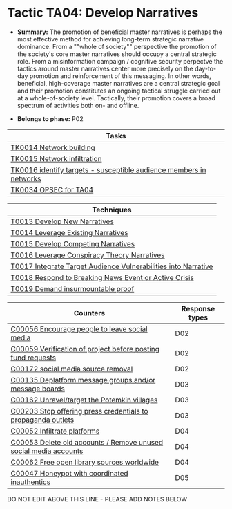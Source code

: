 # Tactic TA04: Develop Narratives

* **Summary:** The promotion of beneficial master narratives is perhaps the most effective method for achieving long-term strategic narrative dominance. From a ""whole of society"" perspective the promotion of the society's core master narratives should occupy a central strategic role. From a misinformation campaign / cognitive security perpectve the tactics around master narratives center more precisely on the day-to-day promotion and reinforcement of this messaging. In other words, beneficial, high-coverage master narratives are a central strategic goal and their promotion constitutes an ongoing tactical struggle carried out at a whole-of-society level. Tactically, their promotion covers a broad spectrum of activities both on- and offline.

* **Belongs to phase:** P02



| Tasks |
| ----- |
| [TK0014 Network building](../generated_pages/tasks/TK0014.md) |
| [TK0015 Network infiltration](../generated_pages/tasks/TK0015.md) |
| [TK0016 identify targets - susceptible audience members in networks](../generated_pages/tasks/TK0016.md) |
| [TK0034 OPSEC for TA04](../generated_pages/tasks/TK0034.md) |



| Techniques |
| ---------- |
| [T0013 Develop New Narratives](../generated_pages/techniques/T0013.md) |
| [T0014 Leverage Existing Narratives](../generated_pages/techniques/T0014.md) |
| [T0015 Develop Competing Narratives](../generated_pages/techniques/T0015.md) |
| [T0016 Leverage Conspiracy Theory Narratives](../generated_pages/techniques/T0016.md) |
| [T0017 Integrate Target Audience Vulnerabilities into Narrative](../generated_pages/techniques/T0017.md) |
| [T0018 Respond to Breaking News Event or Active Crisis](../generated_pages/techniques/T0018.md) |
| [T0019 Demand insurmountable proof](../generated_pages/techniques/T0019.md) |



| Counters | Response types |
| -------- | -------------- |
| [C00056 Encourage people to leave social media](../generated_pages/counters/C00056.md) | D02 |
| [C00059 Verification of project before posting fund requests](../generated_pages/counters/C00059.md) | D02 |
| [C00172 social media source removal](../generated_pages/counters/C00172.md) | D02 |
| [C00135 Deplatform message groups and/or message boards](../generated_pages/counters/C00135.md) | D03 |
| [C00162 Unravel/target the Potemkin villages](../generated_pages/counters/C00162.md) | D03 |
| [C00203 Stop offering press credentials to propaganda outlets](../generated_pages/counters/C00203.md) | D03 |
| [C00052 Infiltrate platforms](../generated_pages/counters/C00052.md) | D04 |
| [C00053 Delete old accounts / Remove unused social media accounts](../generated_pages/counters/C00053.md) | D04 |
| [C00062 Free open library sources worldwide](../generated_pages/counters/C00062.md) | D04 |
| [C00047 Honeypot with coordinated inauthentics](../generated_pages/counters/C00047.md) | D05 |


DO NOT EDIT ABOVE THIS LINE - PLEASE ADD NOTES BELOW